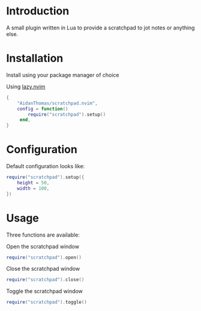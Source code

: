 # Introduction
A small plugin written in Lua to provide a scratchpad to jot notes or anything else.

# Installation
Install using your package manager of choice

Using [lazy.nvim](https://github.com/folke/lazy.nvim)
```lua
{
    "AidanThomas/scratchpad.nvim",
    config = function()
        require("scratchpad").setup()
     end,
}
```

# Configuration
Default configuration looks like:
```lua
require("scratchpad").setup({
    height = 50,
    width = 100,
})
```

# Usage
Three functions are available:

Open the scratchpad window
```lua
require("scratchpad").open()
```

Close the scratchpad window
```lua
require("scratchpad").close()
```

Toggle the scratchpad window
```lua
require("scratchpad").toggle()
```
